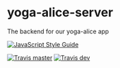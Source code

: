 # yoga-alice-server
The backend for our yoga-alice app

[![JavaScript Style Guide](https://img.shields.io/badge/code_style-standard-brightgreen.svg)](https://standardjs.com)

[![Travis master](https://img.shields.io/travis/lfoussat/yoga-alice-server.svg)](https://travis-ci.org/lfoussat/yoga-alice-server)
[![Travis dev](https://img.shields.io/travis/lfoussat/yoga-alice-server/dev.svg)](https://travis-ci.org/lfoussat/yoga-alice-server/dev)
